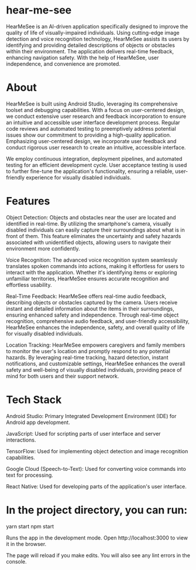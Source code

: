 # hear-me-see
HearMeSee is an AI-driven application specifically designed to improve the quality of life of visually-impaired individuals. Using cutting-edge image detection and voice recognition technology, HearMeSee assists its users by identifying and providing detailed descriptions of objects or obstacles within their environment. The application delivers real-time feedback, enhancing navigation safety. With the help of HearMeSee, user independence, and convenience are promoted.


# About

HearMeSee is built using Android Studio, leveraging its comprehensive toolset and debugging capabilities. With a focus on user-centered design, we conduct extensive user research and feedback incorporation to ensure an intuitive and accessible user interface development process. Regular code reviews and automated testing to preemptively address potential issues show our commitment to providing a high-quality application. Emphasizing user-centered design, we incorporate user feedback and conduct rigorous user research to create an intuitive, accessible interface. 

We employ continuous integration, deployment pipelines, and automated testing for an efficient development cycle. User acceptance testing is used to further fine-tune the application's functionality, ensuring a reliable, user-friendly experience for visually disabled individuals.

# Features

Object Detection: Objects and obstacles near the user are located and identified in real-time. By utilizing the smartphone's camera, visually disabled individuals can easily capture their surroundings about what is in front of them. This feature eliminates the uncertainty and safety hazards associated with unidentified objects, allowing users to navigate their environment more confidently.

Voice Recognition: The advanced voice recognition system seamlessly translates spoken commands into actions, making it effortless for users to interact with the application. Whether it's identifying items or exploring unfamiliar territories, HearMeSee ensures accurate recognition and effortless usability.

Real-Time Feedback: HearMeSee offers real-time audio feedback, describing objects or obstacles captured by the camera. Users receive instant and detailed information about the items in their surroundings, ensuring enhanced safety and independence. Through real-time object recognition, comprehensive audio feedback, and user-friendly accessibility, HearMeSee enhances the independence, safety, and overall quality of life for visually disabled individuals.

Location Tracking: HearMeSee empowers caregivers and family members to monitor the user's location and promptly respond to any potential hazards. By leveraging real-time tracking, hazard detection, instant notifications, and customizable settings, HearMeSee enhances the overall safety and well-being of visually disabled individuals, providing peace of mind for both users and their support network.

# Tech Stack

Android Studio: Primary Integrated Development Environment (IDE) for Android app development.

JavaScript: Used for scripting parts of user interface and server interactions.

TensorFlow: Used for implementing object detection and image recognition capabilities.

Google Cloud (Speech-to-Text): Used for converting voice commands into text for processing.

React Native: Used for developing parts of the application's user interface.


# In the project directory, you can run:

yarn start
npm start

Runs the app in the development mode.
Open http://localhost:3000 to view it in the browser.

The page will reload if you make edits.
You will also see any lint errors in the console.
